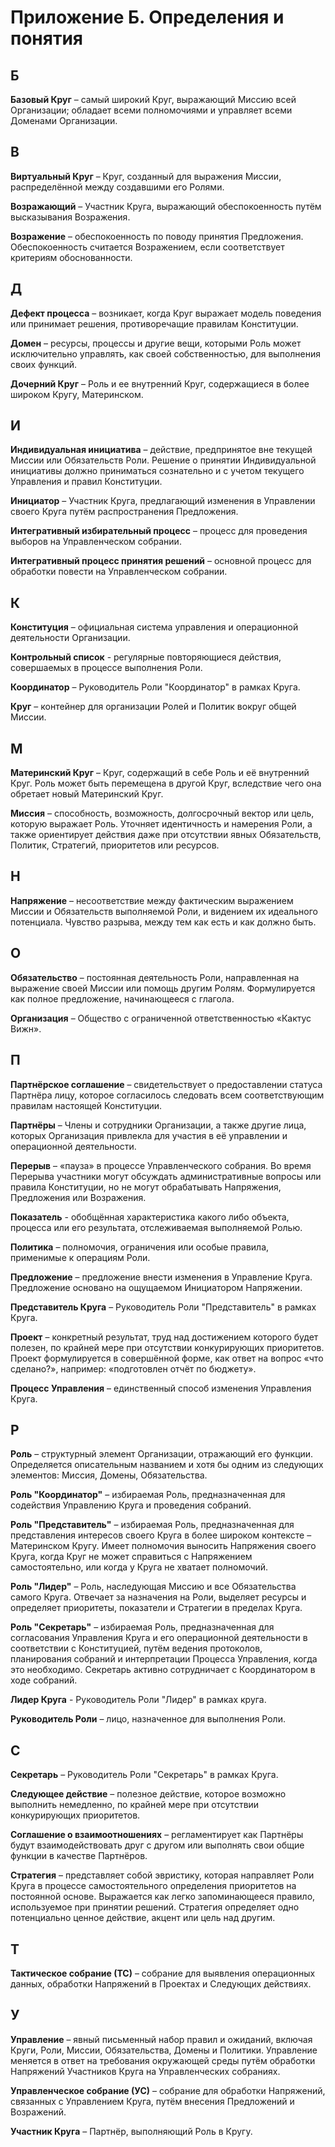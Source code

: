 # Приложение Б. Определения и понятия

## Б

**Базовый Круг** – самый широкий Круг, выражающий Миссию всей Организации; обладает всеми полномочиями и управляет всеми Доменами Организации. 


## В

**Виртуальный Круг** – Круг, созданный для выражения Миссии, распределённой между создавшими его Ролями.

**Возражающий** – Участник Круга, выражающий обеспокоенность путём высказывания Возражения.

**Возражение** – обеспокоенность по поводу принятия Предложения. Обеспокоенность считается Возражением, если соответствует критериям обоснованности.


## Д

**Дефект процесса** – возникает, когда Круг выражает модель поведения или принимает решения, противоречащие правилам Конституции.

**Домен** – ресурсы, процессы и другие вещи, которыми Роль может исключительно управлять, как своей собственностью, для выполнения своих функций.

**Дочерний Круг** – Роль и ее внутренний Круг, содержащиеся в более широком Кругу, Материнском.


## И

**Индивидуальная инициатива** – действие, предпринятое вне текущей Миссии или Обязательств Роли. Решение о принятии Индивидуальной инициативы должно приниматься сознательно и с учетом текущего Управления и правил Конституции.

**Инициатор** – Участник Круга, предлагающий изменения в Управлении своего Круга путём распространения Предложения.

**Интегративный избирательный процесс** – процесс для проведения выборов на Управленческом собрании.

**Интегративный процесс принятия решений** – основной процесс для обработки повести на Управленческом собрании.


## К

**Конституция** – официальная система управления и операционной деятельности Организации.

**Контрольный список** - регулярные повторяющиеся действия, совершаемых в процессе выполнения Роли.

**Координатор** – Руководитель Роли "Координатор" в рамках Круга.

**Круг** – контейнер для организации Ролей и Политик вокруг общей Миссии.


## М

**Материнский Круг** – Круг, содержащий в себе Роль и её внутренний Круг. Роль может быть перемещена в другой Круг, вследствие чего она обретает новый Материнский Круг.

**Миссия** – способность, возможность, долгосрочный вектор или цель, которую выражает Роль. Уточняет идентичность и намерения Роли, а также ориентирует действия даже при отсутствии явных Обязательств, Политик, Стратегий, приоритетов или ресурсов.


## Н

**Напряжение** – несоответствие между фактическим выражением Миссии и Обязательств выполняемой Роли, и видением их идеального потенциала. Чувство разрыва, между тем как есть и как должно быть.


## О

**Обязательство** – постоянная деятельность Роли, направленная на выражение своей Миссии или помощь другим Ролям. Формулируется как полное предложение, начинающееся с глагола.

**Организация** – Общество с ограниченной ответственностью «Кактус Вижн».


## П

**Партнёрское соглашение** – свидетельствует о предоставлении статуса Партнёра лицу, которое согласилось следовать всем соответствующим правилам настоящей Конституции.

**Партнёры** – Члены и сотрудники Организации, а также другие лица, которых Организация привлекла для участия в её управлении и операционной деятельности.

**Перерыв** – «пауза» в процессе Управленческого собрания. Во время Перерыва участники могут обсуждать административные вопросы или правила Конституции, но не могут обрабатывать Напряжения, Предложения или Возражения.

**Показатель** - обобщённая характеристика какого либо объекта, процесса или его результата, отслеживаемая выполняемой Ролью. 

**Политика** – полномочия, ограничения или особые правила, применимые к операциям Роли.

**Предложение** – предложение внести изменения в Управление Круга. Предложение основано на ощущаемом Инициатором Напряжении.

**Представитель Круга** – Руководитель Роли "Представитель" в рамках Круга.

**Проект** – конкретный результат, труд над достижением которого будет полезен, по крайней мере при отсутствии конкурирующих приоритетов. Проект формулируется в совершённой форме, как ответ на вопрос «что сделано?», например: «подготовлен отчёт по бюджету».

**Процесс Управления** – единственный способ изменения Управления Круга.


## Р

**Роль** – структурный элемент Организации, отражающий его функции. Определяется описательным названием и хотя бы одним из следующих элементов: Миссия, Домены, Обязательства.

**Роль "Координатор"** – избираемая Роль, предназначенная для содействия Управлению Круга и проведения собраний.

**Роль "Представитель"** – избираемая Роль, предназначенная для представления интересов своего Круга в более широком контексте – Материнском Кругу. Имеет полномочия выносить Напряжения своего Круга, когда Круг не может справиться с Напряжением самостоятельно, или когда у Круга не хватает полномочий.

**Роль "Лидер"** – Роль, наследующая Миссию и все Обязательства самого Круга. Отвечает за назначения на Роли, выделяет ресурсы и определяет приоритеты, показатели и Стратегии в пределах Круга.

**Роль "Секретарь"** – избираемая Роль, предназначенная для согласования Управления Круга и его операционной деятельности в соответствии с Конституцией, путём ведения протоколов, планирования собраний и интерпретации Процесса Управления, когда это необходимо. Секретарь активно сотрудничает с Координатором в ходе собраний.

**Лидер Круга** - Руководитель Роли "Лидер" в рамках круга.

**Руководитель Роли** – лицо, назначенное для выполнения Роли.


## С

**Секретарь** – Руководитель Роли "Секретарь" в рамках Круга.

**Следующее действие** – полезное действие, которое возможно выполнить немедленно, по крайней мере при отсутствии конкурирующих приоритетов.

**Соглашение о взаимоотношениях** – регламентирует как Партнёры будут взаимодействовать друг с другом или выполнять свои общие функции в качестве Партнёров.

**Стратегия** – представляет собой эвристику, которая направляет Роли Круга в процессе самостоятельного определения приоритетов на постоянной основе. Выражается как легко запоминающееся правило, используемое при принятии решений. Стратегия определяет одно потенциально ценное действие, акцент или цель над другим.


## Т

**Тактическое собрание (ТС)** – собрание для выявления операционных данных, обработки Напряжений в Проектах и Следующих действиях.


## У

**Управление** – явный письменный набор правил и ожиданий, включая Круги, Роли, Миссии, Обязательства, Домены и Политики. Управление меняется в ответ на требования окружающей среды путём обработки Напряжений Участников Круга на Управленческих собраниях.

**Управленческое собрание (УС)** – собрание для обработки Напряжений, связанных с Управлением Круга, путём внесения Предложений и Возражений.

**Участник Круга** – Партнёр, выполняющий Роль в Кругу.
